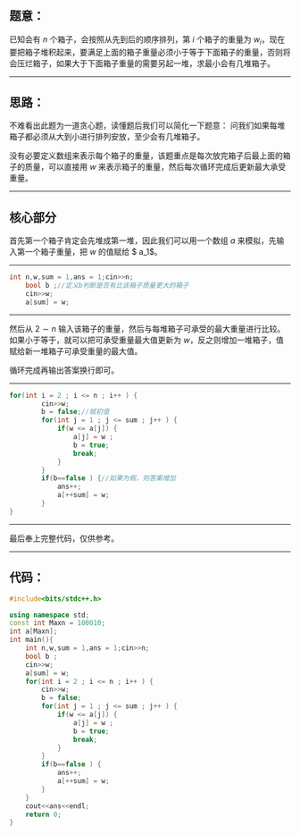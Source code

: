 ## 题意：

已知会有 $n$ 个箱子，会按照从先到后的顺序排列，第 $i$ 个箱子的重量为 $w_i$，现在要把箱子堆积起来，要满足上面的箱子重量必须小于等于下面箱子的重量，否则将会压烂箱子，如果大于下面箱子重量的需要另起一堆，求最小会有几堆箱子。


------------

## 思路：
不难看出此题为一道贪心题，读懂题后我们可以简化一下题意：
问我们如果每堆箱子都必须从大到小进行排列安放，至少会有几堆箱子。

没有必要定义数组来表示每个箱子的重量，该题重点是每次放完箱子后最上面的箱子的质量，可以直接用 $w$ 来表示箱子的重量，然后每次循环完成后更新最大承受重量。


------------
## 核心部分

首先第一个箱子肯定会先堆成第一堆，因此我们可以用一个数组 $a$ 来模拟，先输入第一个箱子重量，把 $w$ 的值赋给 $ a_1$。


------------


```cpp
int n,w,sum = 1,ans = 1;cin>>n;
	bool b ;//定义b判断是否有比该箱子质量更大的箱子
	cin>>w;
	a[sum] = w;	
```


------------


然后从 $2\sim n$ 输入该箱子的重量，然后与每堆箱子可承受的最大重量进行比较。如果小于等于，就可以把可承受重量最大值更新为 $w$，反之则增加一堆箱子，值赋给新一堆箱子可承受重量的最大值。

循环完成再输出答案换行即可。


------------

```cpp
for(int i = 2 ; i <= n ; i++ ) {
		cin>>w;
		b = false;//赋初值
		for(int j = 1 ; j <= sum ; j++ ) {
			if(w <= a[j]) {
				a[j] = w ;
				b = true;
				break;
			}
		}
		if(b==false ) {//如果为假，则答案增加
			ans++;
			a[++sum] = w; 
		}
}
```

------------
最后奉上完整代码，仅供参考。

------------
## 代码：
```cpp
#include<bits/stdc++.h>

using namespace std;
const int Maxn = 100010;
int a[Maxn];
int main(){
	int n,w,sum = 1,ans = 1;cin>>n;
	bool b ;
	cin>>w;
	a[sum] = w;	
	for(int i = 2 ; i <= n ; i++ ) {
		cin>>w;
		b = false;
		for(int j = 1 ; j <= sum ; j++ ) {
			if(w <= a[j]) {
				a[j] = w ;
				b = true;
				break;
			}
		}
		if(b==false ) {
			ans++;
			a[++sum] = w; 
		}
	}
	cout<<ans<<endl;
	return 0;
}
```





 